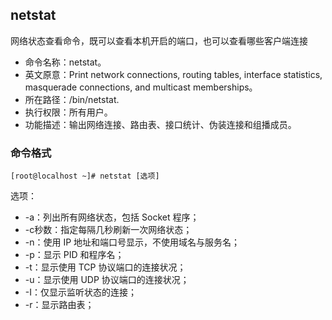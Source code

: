 ##  netstat

网络状态查看命令，既可以查看本机开启的端口，也可以查看哪些客户端连接

- 命令名称：netstat。
-  英文原意：Print network connections, routing tables, interface statistics, masquerade connections, and multicast memberships。
-  所在路径：/bin/netstat.
-  执行权限：所有用户。
-  功能描述：输出网络连接、路由表、接口统计、伪装连接和组播成员。

 ###  命令格式

```
[root@localhost ~]# netstat [选项]
```

选项： 

-  -a：列出所有网络状态，包括 Socket 程序；
-  -c秒数：指定每隔几秒刷新一次网络状态；
-  -n：使用 IP 地址和端口号显示，不使用域名与服务名；
-  -p：显示 PID 和程序名；
-  -t：显示使用 TCP 协议端口的连接状况；
-  -u：显示使用 UDP 协议端口的连接状况；
-  -I：仅显示监听状态的连接；
-  -r：显示路由表；